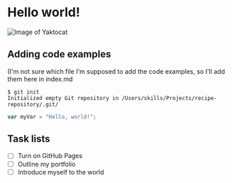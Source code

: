 # Hello world!
![Image of Yaktocat](https://octodex.github.com/images/yaktocat.png)

## Adding code examples
(I'm not sure which file I'm supposed to add the code examples, so I'll add them here in index.md

```
$ git init
Initialized empty Git repository in /Users/skills/Projects/recipe-repository/.git/
```

``` javascript
var myVar = "Hello, world!";
```

## Task lists
- [ ] Turn on GitHub Pages
- [ ] Outline my portfolio
- [ ] Introduce myself to the world
